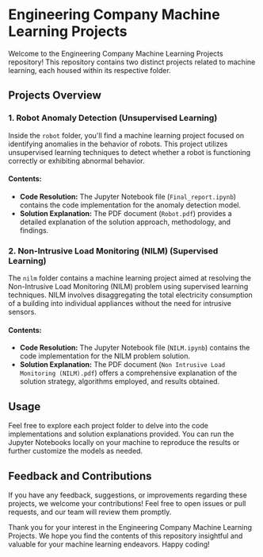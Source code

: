 # Engineering Company Machine Learning Projects

Welcome to the Engineering Company Machine Learning Projects repository! This repository contains two distinct projects related to machine learning, each housed within its respective folder.

## Projects Overview

### 1. Robot Anomaly Detection (Unsupervised Learning)

Inside the `robot` folder, you'll find a machine learning project focused on identifying anomalies in the behavior of robots. This project utilizes unsupervised learning techniques to detect whether a robot is functioning correctly or exhibiting abnormal behavior.

#### Contents:
- **Code Resolution:** The Jupyter Notebook file (`Final_report.ipynb`) contains the code implementation for the anomaly detection model.
- **Solution Explanation:** The PDF document (`Robot.pdf`) provides a detailed explanation of the solution approach, methodology, and findings.

### 2. Non-Intrusive Load Monitoring (NILM) (Supervised Learning)

The `nilm` folder contains a machine learning project aimed at resolving the Non-Intrusive Load Monitoring (NILM) problem using supervised learning techniques. NILM involves disaggregating the total electricity consumption of a building into individual appliances without the need for intrusive sensors.

#### Contents:
- **Code Resolution:** The Jupyter Notebook file (`NILM.ipynb`) contains the code implementation for the NILM problem solution.
- **Solution Explanation:** The PDF document (`Non Intrusive Load Monitoring (NILM).pdf`) offers a comprehensive explanation of the solution strategy, algorithms employed, and results obtained.

## Usage

Feel free to explore each project folder to delve into the code implementations and solution explanations provided. You can run the Jupyter Notebooks locally on your machine to reproduce the results or further customize the models as needed.

## Feedback and Contributions

If you have any feedback, suggestions, or improvements regarding these projects, we welcome your contributions! Feel free to open issues or pull requests, and our team will review them promptly.

Thank you for your interest in the Engineering Company Machine Learning Projects. We hope you find the contents of this repository insightful and valuable for your machine learning endeavors. Happy coding!
